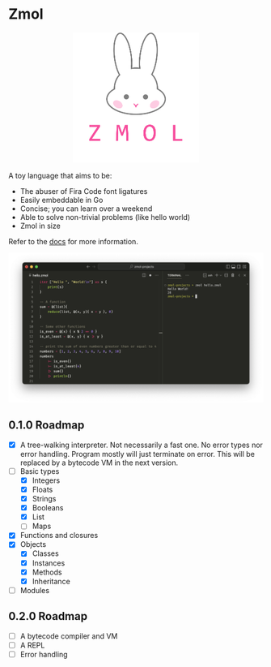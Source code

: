 # Zmol

<p align="center">
    <img src="assets/zmol.png" width=250px/>
</p>
A toy language that aims to be:

- The abuser of Fira Code font ligatures
- Easily embeddable in Go
- Concise; you can learn over a weekend
- Able to solve non-trivial problems (like hello world)
- Zmol in size

Refer to the [docs](docs.md) for more information.

![screenshot](assets/screenshot.png)

## 0.1.0 Roadmap

- [x] A tree-walking interpreter. Not necessarily a fast one. No error types nor error handling. Program mostly will just terminate on error. This will be replaced by a bytecode VM in the next version.
- [ ] Basic types
    - [x] Integers
    - [x] Floats
    - [x] Strings
    - [x] Booleans
    - [x] List
    - [ ] Maps
- [x] Functions and closures
- [x] Objects
    - [x] Classes
    - [x] Instances
    - [x] Methods
    - [x] Inheritance
- [ ] Modules

## 0.2.0 Roadmap

- [ ] A bytecode compiler and VM
- [ ] A REPL
- [ ] Error handling